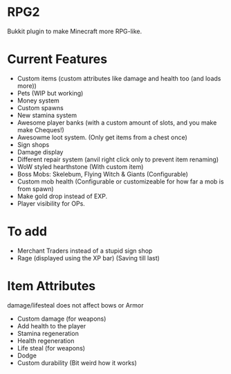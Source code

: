 RPG2
====

Bukkit plugin to make Minecraft more RPG-like.

Current Features
====
* Custom items (custom attributes like damage and health too (and loads more))
* Pets (WIP but working)
* Money system
* Custom spawns
* New stamina system
* Awesome player banks (with a custom amount of slots, and you make make Cheques!)
* Awesowme loot system. (Only get items from a chest once)
* Sign shops
* Damage display
* Different repair system (anvil right click only to prevent item renaming)
* WoW styled hearthstone (With custom item)
* Boss Mobs: Skelebum, Flying Witch & Giants (Configurable)
* Custom mob health (Configurable or customizeable for how far a mob is from spawn)
* Make gold drop instead of EXP.
* Player visibility for OPs.

To add
====
* Merchant Traders instead of a stupid sign shop
* Rage (displayed using the XP bar) (Saving till last)

Item Attributes
====
damage/lifesteal does not affect bows or Armor
* Custom damage (for weapons)
* Add health to the player
* Stamina regeneration
* Health regeneration
* Life steal (for weapons)
* Dodge
* Custom durability (Bit weird how it works)